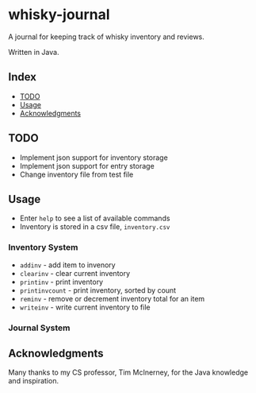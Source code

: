 # whisky-journal

A journal for keeping track of whisky inventory and reviews.

Written in Java.

## Index

- [TODO](#todo)
- [Usage](#usage)
- [Acknowledgments](#acknowledgments)

## TODO

- Implement json support for inventory storage
- Implement json support for entry storage
- Change inventory file from test file

## Usage

- Enter `help` to see a list of available commands
- Inventory is stored in a csv file, `inventory.csv`

### Inventory System

- `addinv` - add item to invenory
- `clearinv` - clear current inventory
- `printinv` - print inventory
- `printinvcount` - print inventory, sorted by count
- `reminv` - remove or decrement inventory total for an item
- `writeinv` - write current inventory to file

### Journal System

## Acknowledgments

Many thanks to my CS professor, Tim McInerney, for the Java knowledge and inspiration.
